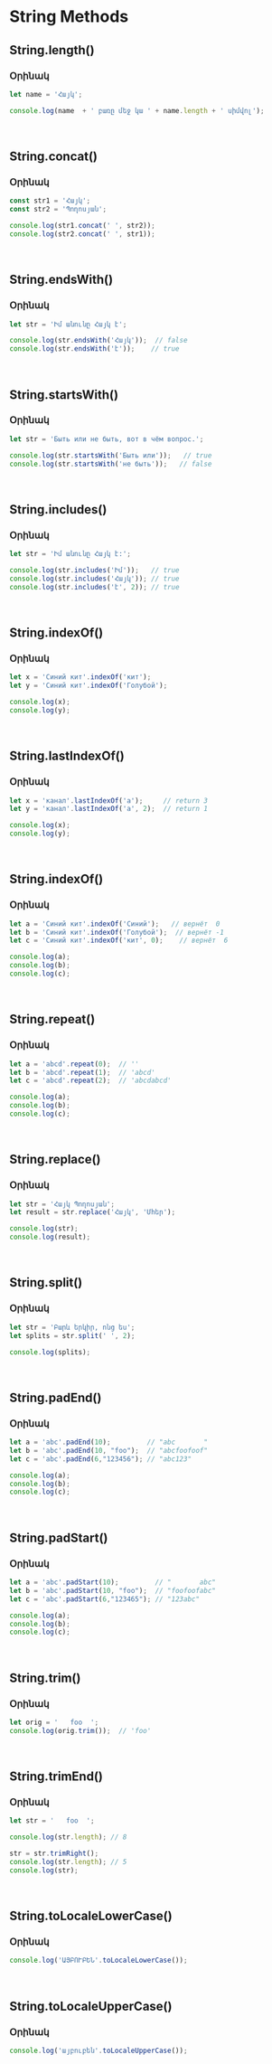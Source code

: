 # String Methods 

## String.length()

### Օրինակ

```js
let name = 'Հայկ';

console.log(name  + ' բառը մեջ կա ' + name.length + ' սիմվոլ');
```

<br>

## String.concat()

### Օրինակ

```js
const str1 = 'Հայկ';
const str2 = 'Պողոսյան';

console.log(str1.concat(' ', str2));
console.log(str2.concat(' ', str1));
```

<br>

## String.endsWith()

### Օրինակ

```js
let str = 'Իմ անունը Հայկ է';

console.log(str.endsWith('Հայկ'));  // false
console.log(str.endsWith('է'));    // true
```

<br>

## String.startsWith()

### Օրինակ
```js
let str = 'Быть или не быть, вот в чём вопрос.';

console.log(str.startsWith('Быть или'));   // true
console.log(str.startsWith('не быть'));   // false
```

<br>

## String.includes()

### Օրինակ

```js
let str = 'Իմ անունը Հայկ է:';

console.log(str.includes('Իմ'));   // true
console.log(str.includes('Հայկ')); // true
console.log(str.includes('է', 2)); // true
```

<br>

## String.indexOf()

### Օրինակ

```js
let x = 'Синий кит'.indexOf('кит');   
let y = 'Синий кит'.indexOf('Голубой');

console.log(x);
console.log(y);
```

<br>

## String.lastIndexOf()

### Օրինակ

```js
let x = 'канал'.lastIndexOf('а');     // return 3
let y = 'канал'.lastIndexOf('а', 2);  // return 1

console.log(x);
console.log(y);
```

<br>

## String.indexOf()

### Օրինակ
```js
let a = 'Синий кит'.indexOf('Синий');   // вернёт  0
let b = 'Синий кит'.indexOf('Голубой');  // вернёт -1
let c = 'Синий кит'.indexOf('кит', 0);    // вернёт  6

console.log(a);
console.log(b);
console.log(c);
```

<br>

## String.repeat()

### Օրինակ
```js
let a = 'abcd'.repeat(0);  // ''
let b = 'abcd'.repeat(1);  // 'abcd'
let c = 'abcd'.repeat(2);  // 'abcdabcd'

console.log(a);
console.log(b);
console.log(c);
```

<br>

## String.replace()

### Օրինակ
```js
let str = 'Հայկ Պողոսյան';
let result = str.replace('Հայկ', 'Մհեր');

console.log(str);
console.log(result);
```

<br>

## String.split()

### Օրինակ
```js
let str = 'Բարև երկիր, ոնց ես';
let splits = str.split(' ', 2);

console.log(splits);
```

<br>

## String.padEnd()

### Օրինակ
```js
let a = 'abc'.padEnd(10);         // "abc       "
let b = 'abc'.padEnd(10, "foo");  // "abcfoofoof"
let c = 'abc'.padEnd(6,"123456"); // "abc123"

console.log(a);
console.log(b);
console.log(c);
```

<br>

## String.padStart()

### Օրինակ
```js
let a = 'abc'.padStart(10);         // "       abc"
let b = 'abc'.padStart(10, "foo");  // "foofoofabc"
let c = 'abc'.padStart(6,"123465"); // "123abc"

console.log(a);
console.log(b);
console.log(c);
```

<br>

## String.trim()

### Օրինակ
```js
let orig = '   foo  ';
console.log(orig.trim());  // 'foo'
```

<br>

## String.trimEnd()

### Օրինակ
```js
let str = '   foo  ';

console.log(str.length); // 8

str = str.trimRight();
console.log(str.length); // 5
console.log(str); 
```

<br>

## String.toLocaleLowerCase()

### Օրինակ
```js
console.log('ԱՅԲՈՒԲԵՆ'.toLocaleLowerCase());
```

<br>

## String.toLocaleUpperCase()

### Օրինակ
```js
console.log('այբուբեն'.toLocaleUpperCase());
```